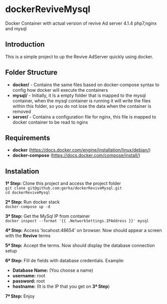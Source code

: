 # dockerReviveMysql
Docker Container with actual version of revive Ad server 4.1.4 php7,nginx and mysql

## Introduction
This is a simple project to up  the Revive AdServer quickly using docker.

## Folder Structure
- **docker/** - Contains the same files based on docker-compose syntax to config how docker will execute the containers
- **mysql/** - Initially, it Is a empty folder that is mapped to the mysql container, when the mysql container is running it will write the files within this folder, so you do not lose the data when the container is removed
- **server/** - Contains a configuration file for nginx, this file is mapped to docker container to be read to nginx

## Requirements  
- **docker** (https://docs.docker.com/engine/installation/linux/debian/)  
- **docker-compose** (https://docs.docker.com/compose/install/)  

## Instalation
**1ª Step:** Clone this project and access the project folder  
`git clone git@github.com:gerka/dockerReviveMysql.git`  
`cd dockerReviveMysql`     

**2ª Step:** Run docker stack  
`docker-compose up -d`

**3ª Step:** Get the MySql IP from container  
`docker inspect --format '{{ .NetworkSettings.IPAddress }}' mysql`

**4ª Step:** Access 'locahost:48654' on browser. Now should appear a screen with the **Revive** terms

**5ª Step:** Accept the terms. Now should display the database connection setup

**6ª Step:** Fill de fields with database credentials. Example:  
- **Database Name:** (You choose a name)  
- **username:** root  
- **password:** root  
- **hostname:** (It is the IP that you get on **3ª Step**)  

**7ª Step:** Enjoy
